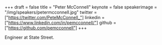 +++
draft = false
title = "Peter McConnell"
keynote = false
speakerimage = "/img/speakers/petermcconnell.jpg"
twitter = ["https://twitter.com/PeteMcConnell_"]
linkedin = ["https://www.linkedin.com/in/pemcconnell/"]
github = ["https://github.com/pemcconnell"]
+++

Engineer at State Street.
